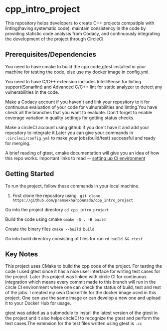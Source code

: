 # cpp_intro_project

This repository helps developers to create C++ projects compatiple with linting(having systematic code), maintain consistency in the code by providing statistic code analysis from Codacy, and continuously integrating the development of the project through CircleCI.

## Prerequisites/Dependencies

You need to have cmake to build the cpp code,gtest installed in your machine for testing the code, else use my docker image in config.yml.

You need to have C/C++ extension includes IntelliSense for linting support(Sonarlint) and Advanced C/C++ lint for static analyzer to detect any vulnerabilities in the code.

Make a Codacy account if you haven't and link your repository to it for continuous evaluation of your code for vulnurabilities and linting.You have check all the branches that you want to evaluate. Don't forget to enable coverage variation in quality settings for getting status checks.

Make a circleCI account using github if you don't have it and add your repository to integrate it.Later you can give your commands in `.circleci/config.yml` to make your jobs(build/test) successful and ready for merging.

A brief reading of gtest, cmake documentation will give you an idea of how this repo works.
Important links to read -- [setting up CI environment][cpp-url]

## Getting Started

To run the project, follow these commands in your local machine.

1. First clone the repository using ` git clone https://github.com/premsekharponnada/cpp_intro_project`

Go into the project directory `cd cpp_intro_project`

Build the code using cmake `cmake -S . -B build `

Create the binary files `cmake --build build`

Go into build directory consisting of files for run `cd build && ctest`

## Key Notes

This project uses CMake to build the cpp code of the project. For testing the code I used gtest since it has a nice user interface for writing test cases for the project. Later this project was linked with circle CI for continuous integration which means every commit made to this branch will run in the circle CI environment where one can check the status of build, test and rest of the jobs. I created my own Dockerfile for the docker image used in this project. One can use the same image or can develop a new one and upload it to your Docker Hub for usage.

gtest was added as a submodule to install the latest version of the gtest in the project and it also helps circleCI to recognize the gtest and perform the test cases.The extension for the test files written using gtest is `.cc`

[cpp-url]: https://levelup.gitconnected.com/how-to-combine-c-cmake-googletest-circleci-docker-and-why-e02d76c060a3
